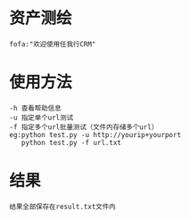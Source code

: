 # 资产测绘

```
fofa:"欢迎使用任我行CRM"
```

# 使用方法

```
-h 查看帮助信息
-u 指定单个url测试
-f 指定多个url批量测试（文件内存储多个url）
eg:python test.py -u http://yourip+yourport
   python test.py -f url.txt
```

# 结果

```
结果全部保存在result.txt文件内
```

